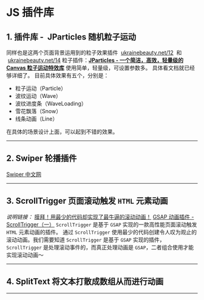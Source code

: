 # JS 插件库



## 1. 插件库 -  JParticles 随机粒子运动

同样也是这两个页面背景运用到的粒子效果插件  [ukrainebeauty.net/12](https://www.ukrainebeauty.net/qa/register12.php)  和  [ukrainebeauty.net/14](https://www.ukrainebeauty.net/qa/register14.php)
粒子插件：[**JParticles - 一个简洁，高效，轻量级的 Canvas 粒子运动特效库**](https://jparticles.js.org/)
使用简单，轻量级，可设置参数多。
具体看文档就已经够详细了。
目前具体效果有五个，分别是：

- 粒子运动（Particle）
- 波纹运动（Wave）
- 波纹进度条（WaveLoading）
- 雪花飘落（Snow）
- 线条动画（Line）

在具体的场景设计上面，可以起到不错的效果。

---



## 2. Swiper 轮播插件

[Swiper 中文网](https://www.swiper.com.cn/)

---



## 3. ScrollTrigger 页面滚动触发 `HTML` 元素动画

_说明链接：_
[膜拜！用最少的代码却实现了最牛逼的滚动动画！](https://juejin.cn/post/7038378577028448293)
[GSAP 动画插件 - ScrollTrigger（一）](https://zhuanlan.zhihu.com/p/346555713)
`ScrollTrigger` 是基于 `GSAP` 实现的一款高性能页面滚动触发 `HTML` 元素动画的插件。
通过 `ScrollTrigger` 使用最少的代码创建令人叹为观止的滚动动画。我们需要知道 `ScrollTrigger` 是基于 `GSAP` 实现的插件，`ScrollTrigger` 是处理滚动事件的，而真正处理动画是 `GSAP`，二者组合使用才能实现滚动动画～



----



## 4. SplitText  将文本打散成数组从而进行动画



-----



